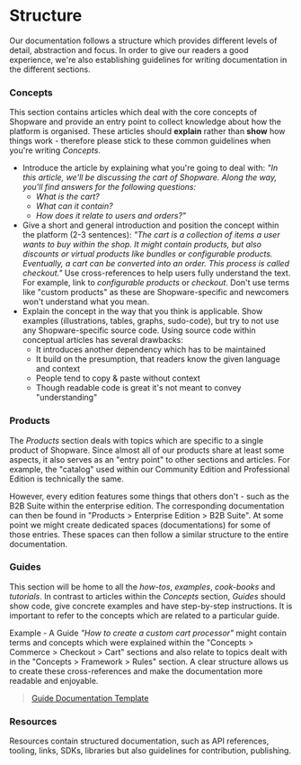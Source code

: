 # Structure

Our documentation follows a structure which provides different levels of detail, abstraction and focus. In order to give our readers a good experience, we're also establishing guidelines for writing documentation in the different sections.

### Concepts

This section contains articles which deal with the core concepts of Shopware and provide an entry point to collect knowledge about how the platform is organised. These articles should **explain** rather than **show** how things work - therefore please stick to these common guidelines when you're writing _Concepts_.

* Introduce the article by explaining what you're going to deal with:  _"In this article, we'll be discussing the cart of Shopware. Along the way, you'll find answers for the following questions:_ 
  * _What is the cart?_
  * _What can it contain?_
  * _How does it relate to users and orders?"_ 
* Give a short and general introduction and position the concept within the platform \(2-3 sentences\):  _"The cart is a collection of items a user wants to buy within the shop. It might contain products, but also discounts or virtual products like bundles or configurable products. Eventually, a cart can be converted into an order. This process is called checkout."_  Use cross-references to help users fully understand the text. For example, link to _configurable products_ or _checkout_. Don't use terms like "custom products" as these are Shopware-specific and newcomers won't understand what you mean. 
* Explain the concept in the way that you think is applicable. Show examples \(illustrations, tables, graphs, sudo-code\), but try to not use any Shopware-specific source code. Using source code within conceptual articles has several drawbacks: 
  * It introduces another dependency which has to be maintained
  * It build on the presumption, that readers know the given language and context
  * People tend to copy & paste without context
  * Though readable code is great it's not meant to convey "understanding"

### Products

The _Products_ section deals with topics which are specific to a single product of Shopware. Since almost all of our products share at least some aspects, it also serves as an "entry point" to other sections and articles. For example, the "catalog" used within our Community Edition and Professional Edition is technically the same.

However, every edition features some things that others don't - such as the B2B Suite within the enterprise edition. The corresponding documentation can then be found in "Products &gt; Enterprise Edition &gt; B2B Suite". At some point we might create dedicated spaces \(documentations\) for some of those entries. These spaces can then follow a similar structure to the entire documentation.

### Guides

This section will be home to all the _how-tos_, _examples_, _cook-books_ and _tutorials_. In contrast to articles within the _Concepts_ section, _Guides_ should show code, give concrete examples and have step-by-step instructions. It is important to refer to the concepts which are related to a particular guide.

Example - A Guide _"How to create a custom cart processor"_ might contain terms and concepts which were explained within the "Concepts &gt; Commerce &gt; Checkout &gt; Cart" sections and also relate to topics dealt with in the "Concepts &gt; Framework &gt; Rules" section. A clear structure allows us to create these cross-references and make the documentation more readable and enjoyable.

> [Guide Documentation Template](templates/guide-documentation-template.md)

### Resources

Resources contain structured documentation, such as API references, tooling, links, SDKs, libraries but also guidelines for contribution, publishing.

